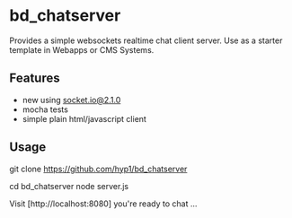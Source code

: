 # bd_chatserver

Provides a simple websockets realtime chat client server.
Use as a starter template in Webapps or CMS Systems. 

## Features
- new using socket.io@2.1.0 
- mocha tests
- simple plain html/javascript client  

## Usage
git clone https://github.com/hyp1/bd_chatserver

 cd bd_chatserver
 node server.js

Visit [http://localhost:8080] you're ready to chat ...
